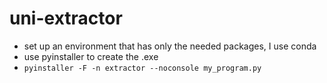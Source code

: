 # uni-extractor

* set up an environment that has only the needed packages, I use conda
* use pyinstaller to create the .exe
* `pyinstaller -F -n extractor --noconsole my_program.py`
